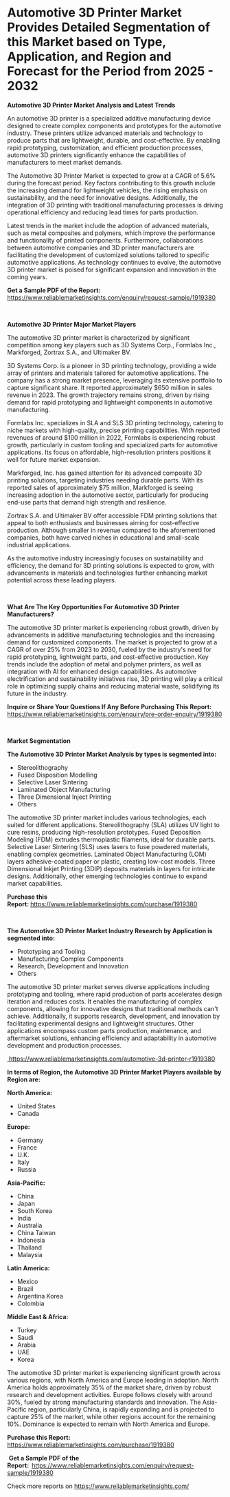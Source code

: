 <p><h1>Automotive 3D Printer Market Provides Detailed Segmentation of this Market based on Type, Application, and Region and Forecast for the Period from 2025 - 2032</h1></p><p><strong>Automotive 3D Printer Market Analysis and Latest Trends</strong></p>
<p><p>An automotive 3D printer is a specialized additive manufacturing device designed to create complex components and prototypes for the automotive industry. These printers utilize advanced materials and technology to produce parts that are lightweight, durable, and cost-effective. By enabling rapid prototyping, customization, and efficient production processes, automotive 3D printers significantly enhance the capabilities of manufacturers to meet market demands.</p><p>The Automotive 3D Printer Market is expected to grow at a CAGR of 5.6% during the forecast period. Key factors contributing to this growth include the increasing demand for lightweight vehicles, the rising emphasis on sustainability, and the need for innovative designs. Additionally, the integration of 3D printing with traditional manufacturing processes is driving operational efficiency and reducing lead times for parts production.</p><p>Latest trends in the market include the adoption of advanced materials, such as metal composites and polymers, which improve the performance and functionality of printed components. Furthermore, collaborations between automotive companies and 3D printer manufacturers are facilitating the development of customized solutions tailored to specific automotive applications. As technology continues to evolve, the automotive 3D printer market is poised for significant expansion and innovation in the coming years.</p></p>
<p><strong>Get a Sample PDF of the Report:&nbsp;</strong> <a href="https://www.reliablemarketinsights.com/enquiry/request-sample/1919380?utm_campaign=2285&utm_medium=2&utm_source=Github&utm_content=ia&utm_term=20022025&utm_id=automotive-3d-printer">https://www.reliablemarketinsights.com/enquiry/request-sample/1919380</a></p>
<p>&nbsp;</p>
<p><strong>Automotive 3D Printer Major Market Players</strong></p>
<p><p>The automotive 3D printer market is characterized by significant competition among key players such as 3D Systems Corp., Formlabs Inc., Markforged, Zortrax S.A., and Ultimaker BV.</p><p>3D Systems Corp. is a pioneer in 3D printing technology, providing a wide array of printers and materials tailored for automotive applications. The company has a strong market presence, leveraging its extensive portfolio to capture significant share. It reported approximately $650 million in sales revenue in 2023. The growth trajectory remains strong, driven by rising demand for rapid prototyping and lightweight components in automotive manufacturing.</p><p>Formlabs Inc. specializes in SLA and SLS 3D printing technology, catering to niche markets with high-quality, precise printing capabilities. With reported revenues of around $100 million in 2022, Formlabs is experiencing robust growth, particularly in custom tooling and specialized parts for automotive applications. Its focus on affordable, high-resolution printers positions it well for future market expansion.</p><p>Markforged, Inc. has gained attention for its advanced composite 3D printing solutions, targeting industries needing durable parts. With its reported sales of approximately $75 million, Markforged is seeing increasing adoption in the automotive sector, particularly for producing end-use parts that demand high strength and resilience.</p><p>Zortrax S.A. and Ultimaker BV offer accessible FDM printing solutions that appeal to both enthusiasts and businesses aiming for cost-effective production. Although smaller in revenue compared to the aforementioned companies, both have carved niches in educational and small-scale industrial applications.</p><p>As the automotive industry increasingly focuses on sustainability and efficiency, the demand for 3D printing solutions is expected to grow, with advancements in materials and technologies further enhancing market potential across these leading players.</p></p>
<p>&nbsp;</p>
<p><strong>What Are The Key Opportunities For Automotive 3D Printer Manufacturers?</strong></p>
<p><p>The automotive 3D printer market is experiencing robust growth, driven by advancements in additive manufacturing technologies and the increasing demand for customized components. The market is projected to grow at a CAGR of over 25% from 2023 to 2030, fueled by the industry's need for rapid prototyping, lightweight parts, and cost-effective production. Key trends include the adoption of metal and polymer printers, as well as integration with AI for enhanced design capabilities. As automotive electrification and sustainability initiatives rise, 3D printing will play a critical role in optimizing supply chains and reducing material waste, solidifying its future in the industry.</p></p>
<p><strong>Inquire or Share Your Questions If Any Before Purchasing This Report:</strong> <a href="https://www.reliablemarketinsights.com/enquiry/pre-order-enquiry/1919380?utm_campaign=2285&utm_medium=2&utm_source=Github&utm_content=ia&utm_term=20022025&utm_id=automotive-3d-printer">https://www.reliablemarketinsights.com/enquiry/pre-order-enquiry/1919380</a></p>
<p>&nbsp;</p>
<p><strong>Market Segmentation</strong></p>
<p><strong>The Automotive 3D Printer Market Analysis by types is segmented into:</strong></p>
<p><ul><li>Stereolithography</li><li>Fused Disposition Modelling</li><li>Selective Laser Sintering</li><li>Laminated Object Manufacturing</li><li>Three Dimensional Inject Printing</li><li>Others</li></ul></p>
<p><p>The automotive 3D printer market includes various technologies, each suited for different applications. Stereolithography (SLA) utilizes UV light to cure resins, producing high-resolution prototypes. Fused Deposition Modeling (FDM) extrudes thermoplastic filaments, ideal for durable parts. Selective Laser Sintering (SLS) uses lasers to fuse powdered materials, enabling complex geometries. Laminated Object Manufacturing (LOM) layers adhesive-coated paper or plastic, creating low-cost models. Three Dimensional Inkjet Printing (3DIP) deposits materials in layers for intricate designs. Additionally, other emerging technologies continue to expand market capabilities.</p></p>
<p><strong>Purchase this Report:&nbsp;</strong><a href="https://www.reliablemarketinsights.com/purchase/1919380?utm_campaign=2285&utm_medium=2&utm_source=Github&utm_content=ia&utm_term=20022025&utm_id=automotive-3d-printer">https://www.reliablemarketinsights.com/purchase/1919380</a></p>
<p>&nbsp;</p>
<p><strong>The Automotive 3D Printer Market Industry Research by Application is segmented into:</strong></p>
<p><ul><li>Prototyping and Tooling</li><li>Manufacturing Complex Components</li><li>Research, Development and Innovation</li><li>Others</li></ul></p>
<p><p>The automotive 3D printer market serves diverse applications including prototyping and tooling, where rapid production of parts accelerates design iteration and reduces costs. It enables the manufacturing of complex components, allowing for innovative designs that traditional methods can't achieve. Additionally, it supports research, development, and innovation by facilitating experimental designs and lightweight structures. Other applications encompass custom parts production, maintenance, and aftermarket solutions, enhancing efficiency and adaptability in automotive development and production processes.</p></p>
<p><a href="https://www.reliablemarketinsights.com/automotive-3d-printer-r1919380?utm_campaign=2285&utm_medium=2&utm_source=Github&utm_content=ia&utm_term=20022025&utm_id=automotive-3d-printer">&nbsp;https://www.reliablemarketinsights.com/automotive-3d-printer-r1919380</a></p>
<p><strong>In terms of Region, the Automotive 3D Printer Market Players available by Region are:</strong></p>
<p>
    <p> <strong> North America: </strong>
        <ul>
            <li>United States</li>
            <li>Canada</li>
        </ul>
        </p> 
    <p> <strong> Europe: </strong>
        <ul>
            <li>Germany</li>
            <li>France</li>
            <li>U.K.</li>
            <li>Italy</li>
            <li>Russia</li>
        </ul>
        </p> 
    <p> <strong> Asia-Pacific: </strong>
        <ul>
            <li>China</li>
            <li>Japan</li>
            <li>South Korea</li>
            <li>India</li>
            <li>Australia</li>
            <li>China Taiwan</li>
            <li>Indonesia</li>
            <li>Thailand</li>
            <li>Malaysia</li>
        </ul>
        </p> 
    <p> <strong> Latin America: </strong>
        <ul>
            <li>Mexico</li>
            <li>Brazil</li>
            <li>Argentina Korea</li>
            <li>Colombia</li>
        </ul>
        </p> 
    <p> <strong> Middle East & Africa: </strong>
        <ul>
            <li>Turkey</li>
            <li>Saudi</li>
            <li>Arabia</li>
            <li>UAE</li>
            <li>Korea</li>
        </ul>
    </p>
    </p>
<p><p>The automotive 3D printer market is experiencing significant growth across various regions, with North America and Europe leading in adoption. North America holds approximately 35% of the market share, driven by robust research and development activities. Europe follows closely with around 30%, fueled by strong manufacturing standards and innovation. The Asia-Pacific region, particularly China, is rapidly expanding and is projected to capture 25% of the market, while other regions account for the remaining 10%. Dominance is expected to remain with North America and Europe.</p></p>
<p><strong>Purchase this Report: </strong><a href="https://www.reliablemarketinsights.com/purchase/1919380?utm_campaign=2285&utm_medium=2&utm_source=Github&utm_content=ia&utm_term=20022025&utm_id=automotive-3d-printer">https://www.reliablemarketinsights.com/purchase/1919380</a></p>
<p>&nbsp;<strong>Get a Sample PDF of the Report:&nbsp;&nbsp;</strong><a href="https://www.reliablemarketinsights.com/enquiry/request-sample/1919380?utm_campaign=2285&utm_medium=2&utm_source=Github&utm_content=ia&utm_term=20022025&utm_id=automotive-3d-printer">https://www.reliablemarketinsights.com/enquiry/request-sample/1919380</a></p>
<p><strong></strong></p>
<p>Check more reports on <a href="https://www.reliablemarketinsights.com/?utm_campaign=2285&utm_medium=2&utm_source=Github&utm_content=ia&utm_term=20022025&utm_id=automotive-3d-printer">https://www.reliablemarketinsights.com/</a></p>